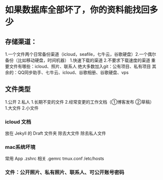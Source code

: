 # 如果数据库全部坏了，你的资料能找回多少
## 存储渠道：
1.一个文件两个日常备份渠道（icloud，seafile，七牛云，谷歌硬盘）2.一个偶尔备份（比如移动硬盘，时间机器）
1.快速下载的渠道 2.不要求下载速度的渠道
重要文件有哪些：icloud、照片、联系人
绝大多数加入git：公有项目、私有项目
其余的：QQ同步助手、七牛云、icloud、谷歌相册、谷歌硬盘、vps

## 文件类型
1.公开 2.私人
1.长期不变的文件 2.经常变更的工作文档（①博客发布 ②草稿）
1.大文件 2.小文件
### icloud 文档
放在 Jekyll 的 Draft 文件夹
除去大文件
除去私人文件
### mac系统坏境
常用 App
.zshrc 相关
.gemrc
tmux.conf
/etc/hosts
### 文件：公开照片、私有照片、联系人、可公开账号密码